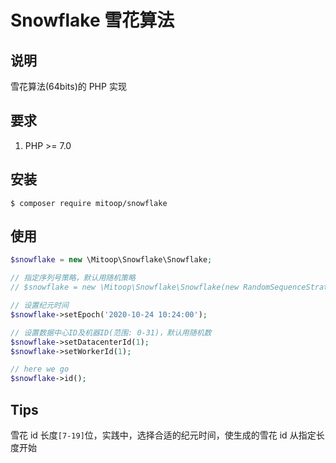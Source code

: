 # Snowflake 雪花算法

## 说明
雪花算法(64bits)的 PHP 实现

## 要求
1. PHP >= 7.0

## 安装
```shell
$ composer require mitoop/snowflake
```

## 使用
```php
$snowflake = new \Mitoop\Snowflake\Snowflake;

// 指定序列号策略，默认用随机策略
// $snowflake = new \Mitoop\Snowflake\Snowflake(new RandomSequenceStrategy);

// 设置纪元时间
$snowflake->setEpoch('2020-10-24 10:24:00');

// 设置数据中心ID及机器ID(范围: 0-31)，默认用随机数
$snowflake->setDatacenterId(1);
$snowflake->setWorkerId(1);

// here we go
$snowflake->id();
```

## Tips
雪花 id 长度`[7-19]`位，实践中，选择合适的纪元时间，使生成的雪花 id 从指定长度开始
